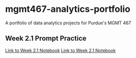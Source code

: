 # mgmt467-analytics-portfolio
A portfolio of data analytics projects for Purdue's MGMT 467

## Week 2.1 Prompt Practice
[Link to Week 2.1 Notebook](Labs/Week2_1_Prompt_Practice.ipynb)
[Link to Week 2.1 Notebook](Labs/Week2_2_Git_Colab_GCP_Lab.ipynb)

